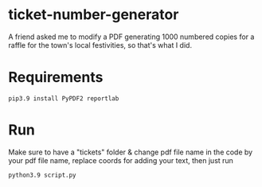# ticket-number-generator
A friend asked me to modify a PDF generating 1000 numbered copies for a raffle for the town's local festivities, so that's what I did.

# Requirements
```
pip3.9 install PyPDF2 reportlab
```

# Run
Make sure to have a "tickets" folder & change pdf file name in the code by your pdf file name, replace coords for adding your text, then just run
```
python3.9 script.py
```
